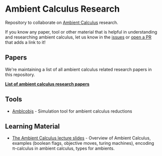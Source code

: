# Ambient Calculus Research

Repository to collaborate on [Ambient Calculus](https://en.wikipedia.org/wiki/Ambient_calculus) research.

If you know any paper, tool or other material that is helpful in understanding and researching ambient calculus, let us know in the [issues](https://github.com/ambientsprotocol/research-ambients/issues) or [open a PR](https://github.com/ambientsprotocol/research-ambients/pulls) that adds a link to it!

## Papers

We're maintaining a list of all ambient calculus related research papers in this repository.

**[List of ambient calculus research papers](https://github.com/ambientsprotocol/research-ambients/blob/master/ambient-calculus-papers.md)**

## Tools

- [AmbIcobjs](https://www-sop.inria.fr/mimosa/ambicobjs/) - Simulation tool for ambient calculus reductions

## Learning Material

- [The Ambient Calculus lecture slides](http://fpl.cs.depaul.edu/jriely/547/extras/ncsm_iii_bertinoro.pdf) - Overview of Ambient Calculus, examples (boolean flags, objective moves, turing machines), encoding π-calculus in ambient calculus, types for ambients.
